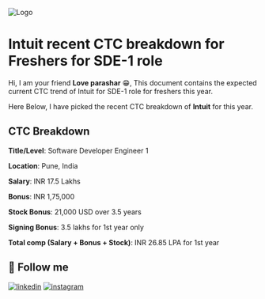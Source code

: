 
![Logo](https://logos-download.com/wp-content/uploads/2016/05/Intuit_logo_logotype.png)



# Intuit recent CTC breakdown for Freshers for SDE-1 role

Hi, I am your friend **Love parashar** 😁, This document contains the expected current CTC trend of Intuit for SDE-1 role for freshers this year.

Here Below, I have picked the recent CTC breakdown of **Intuit** for this year.


## CTC Breakdown


**Title/Level**: Software Developer Engineer 1

**Location**: Pune, India

**Salary**: INR 17.5 Lakhs

**Bonus**: INR 1,75,000

**Stock Bonus**: 21,000 USD over 3.5 years

**Signing Bonus**: 3.5 lakhs for 1st year only

**Total comp (Salary + Bonus + Stock)**: INR 26.85 LPA for 1st year


## 🔗 Follow me

[![linkedin](https://img.shields.io/badge/linkedin-0A66C2?style=for-the-badge&logo=linkedin&logoColor=white)](https://www.linkedin.com/in/love-parashar-a69965219/)
[![instagram](https://img.shields.io/badge/instagram-f03c15?style=for-the-badge&logo=instagram&logoColor=white)](https://www.instagram.com/loveparashar5116/)
